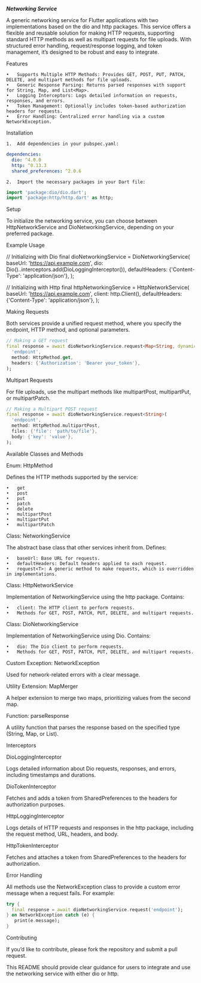 ***Networking Service***

A generic networking service for Flutter applications with two implementations based on the dio and http packages. This service offers a flexible and reusable solution for making HTTP requests, supporting standard HTTP methods as well as multipart requests for file uploads. With structured error handling, request/response logging, and token management, it’s designed to be robust and easy to integrate.

Features

	•	Supports Multiple HTTP Methods: Provides GET, POST, PUT, PATCH, DELETE, and multipart methods for file uploads.
	•	Generic Response Parsing: Returns parsed responses with support for String, Map, and List<Map>.
	•	Logging Interceptors: Logs detailed information on requests, responses, and errors.
	•	Token Management: Optionally includes token-based authorization headers for requests.
	•	Error Handling: Centralized error handling via a custom NetworkException.

Installation

	1.	Add dependencies in your pubspec.yaml:

```yaml
dependencies:
  dio: ^4.0.0
  http: ^0.13.3
  shared_preferences: ^2.0.6
 ```


	2.	Import the necessary packages in your Dart file:

```dart
import 'package:dio/dio.dart';
import 'package:http/http.dart' as http;
```



Setup

To initialize the networking service, you can choose between HttpNetworkService and DioNetworkingService, depending on your preferred package.

Example Usage

// Initializing with Dio
final dioNetworkingService = DioNetworkingService(
  baseUrl: 'https://api.example.com',
  dio: Dio()..interceptors.add(DioLoggingInterceptor()),
  defaultHeaders: {'Content-Type': 'application/json'},
);

// Initializing with Http
final httpNetworkingService = HttpNetworkService(
  baseUrl: 'https://api.example.com',
  client: http.Client(),
  defaultHeaders: {'Content-Type': 'application/json'},
);

Making Requests

Both services provide a unified request method, where you specify the endpoint, HTTP method, and optional parameters.
```dart
// Making a GET request
final response = await dioNetworkingService.request<Map<String, dynamic>>(
  'endpoint',
  method: HttpMethod.get,
  headers: {'Authorization': 'Bearer your_token'},
);
```

Multipart Requests

For file uploads, use the multipart methods like multipartPost, multipartPut, or multipartPatch.
```dart
// Making a Multipart POST request
final response = await dioNetworkingService.request<String>(
  'endpoint',
  method: HttpMethod.multipartPost,
  files: {'file': 'path/to/file'},
  body: {'key': 'value'},
);
```

Available Classes and Methods

Enum: HttpMethod

Defines the HTTP methods supported by the service:

	•	get
	•	post
	•	put
	•	patch
	•	delete
	•	multipartPost
	•	multipartPut
	•	multipartPatch

Class: NetworkingService

The abstract base class that other services inherit from. Defines:

	•	baseUrl: Base URL for requests.
	•	defaultHeaders: Default headers applied to each request.
	•	request<T>: A generic method to make requests, which is overridden in implementations.

Class: HttpNetworkService

Implementation of NetworkingService using the http package. Contains:

	•	client: The HTTP client to perform requests.
	•	Methods for GET, POST, PATCH, PUT, DELETE, and multipart requests.

Class: DioNetworkingService

Implementation of NetworkingService using Dio. Contains:

	•	dio: The Dio client to perform requests.
	•	Methods for GET, POST, PATCH, PUT, DELETE, and multipart requests.

Custom Exception: NetworkException

Used for network-related errors with a clear message.

Utility Extension: MapMerger

A helper extension to merge two maps, prioritizing values from the second map.

Function: parseResponse

A utility function that parses the response based on the specified type (String, Map, or List).

Interceptors

DioLoggingInterceptor

Logs detailed information about Dio requests, responses, and errors, including timestamps and durations.

DioTokenInterceptor

Fetches and adds a token from SharedPreferences to the headers for authorization purposes.

HttpLoggingInterceptor

Logs details of HTTP requests and responses in the http package, including the request method, URL, headers, and body.

HttpTokenInterceptor

Fetches and attaches a token from SharedPreferences to the headers for authorization.

Error Handling

All methods use the NetworkException class to provide a custom error message when a request fails. For example:
```dart
try {
  final response = await dioNetworkingService.request('endpoint');
} on NetworkException catch (e) {
   print(e.message);
}
```

Contributing

If you’d like to contribute, please fork the repository and submit a pull request.

This README should provide clear guidance for users to integrate and use the networking service with either dio or http.